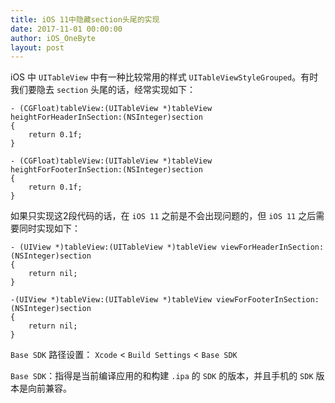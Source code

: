 ```yaml
---
title: iOS 11中隐藏section头尾的实现
date: 2017-11-01 00:00:00
author: iOS_OneByte
layout: post
---
```


iOS 中 `UITableView` 中有一种比较常用的样式 `UITableViewStyleGrouped`。有时我们要隐去 `section` 头尾的话，经常实现如下：

```objc
- (CGFloat)tableView:(UITableView *)tableView heightForHeaderInSection:(NSInteger)section
{
    return 0.1f;
}

- (CGFloat)tableView:(UITableView *)tableView heightForFooterInSection:(NSInteger)section
{
    return 0.1f;
}
```

如果只实现这2段代码的话，在 `iOS 11` 之前是不会出现问题的，但 `iOS 11` 之后需要同时实现如下：

```objc
- (UIView *)tableView:(UITableView *)tableView viewForHeaderInSection:(NSInteger)section
{
    return nil;
}

-(UIView *)tableView:(UITableView *)tableView viewForFooterInSection:(NSInteger)section
{
    return nil;
}
```

`Base SDK` 路径设置： `Xcode` < `Build Settings` <  `Base SDK`

`Base SDK`：指得是当前编译应用的和构建 `.ipa` 的 `SDK` 的版本，并且手机的 `SDK` 版本是向前兼容。
